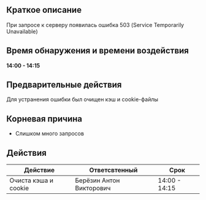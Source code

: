## Краткое описание

При запросе к серверу появилась ошибка 503 (Service Temporarily Unavailable)

## Время обнаружения и времени воздействия

**14:00 - 14:15**

## Предварительные действия

Для устранения ошибки был очищен кэш и cookie-файлы

## Корневая причина

* Слишком много запросов

## Действия

| Действие | Ответсвтенный | Срок |
|-------------|-------------|-------------|
| Очиста кэша и cookie | Берёзин Антон Викторович | 14:00 - 14:15 |
